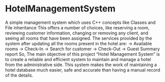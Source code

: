 # HotelManagementSystem
A simple management system which uses C++ concepts like Classes and File inheritance
This  offers a number of choices, like reserving a room, reviewing customer information, changing or removing any client, and seeing all rooms that have been assigned. 
The services provided by the system after updating all the rooms present in the hotel are:
-> Available rooms
-> Check-In 
-> Search for customer 
-> Check-Out
-> Guest Summary report
So, The main objective of this project “Hotel Management System” is to create a reliable and efficient system to maintain and manage a hotel from the administrative side. 
This system makes the work of maintaining a hotel database much easier, safe and accurate than having a manual record of the details.
